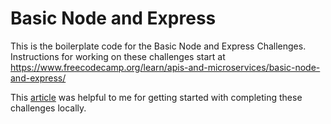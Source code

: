 # Basic Node and Express

This is the boilerplate code for the Basic Node and Express Challenges. Instructions for working on these challenges start at https://www.freecodecamp.org/learn/apis-and-microservices/basic-node-and-express/

This [article](https://www.freecodecamp.org/news/how-to-run-the-freecodecamp-backend-challenges-locally/) was helpful to me for getting started with completing these challenges locally.
